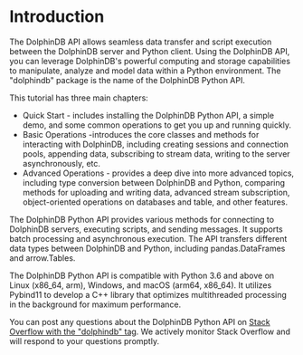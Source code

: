 # Introduction

The DolphinDB API allows seamless data transfer and script execution between the DolphinDB server and Python client. Using the DolphinDB API, you can leverage DolphinDB's powerful computing and storage capabilities to manipulate, analyze and model data within a Python environment. The "dolphindb" package is the name of the DolphinDB Python API.

This tutorial has three main chapters:

- Quick Start - includes installing the DolphinDB Python API, a simple demo, and some common operations to get you up and running quickly.
- Basic Operations -introduces the core classes and methods for interacting with DolphinDB, including creating sessions and connection pools, appending data, subscribing to stream data, writing to the server asynchronously, etc.
- Advanced Operations - provides a deep dive into more advanced topics, including type conversion between DolphinDB and Python, comparing methods for uploading and writing data, advanced stream subscription, object-oriented operations on databases and table, and other features.

The DolphinDB Python API provides various methods for connecting to DolphinDB servers, executing scripts, and sending messages. It supports batch processing and asynchronous execution. The API transfers different data types between DolphinDB and Python, including pandas.DataFrames and arrow.Tables.

The DolphinDB Python API is compatible with Python 3.6 and above on Linux (x86_64, arm), Windows, and macOS (arm64, x86_64). It utilizes Pybind11 to develop a C++ library that optimizes multithreaded processing in the background for maximum performance.

You can post any questions about the DolphinDB Python API on [Stack Overflow with the "dolphindb" tag](https://stackoverflow.com/questions/tagged/dolphindb). We actively monitor Stack Overflow and will respond to your questions promptly.
